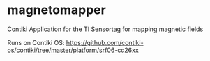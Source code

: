 # magnetomapper
Contiki Application for the TI Sensortag for mapping magnetic fields

Runs on Contiki OS: https://github.com/contiki-os/contiki/tree/master/platform/srf06-cc26xx